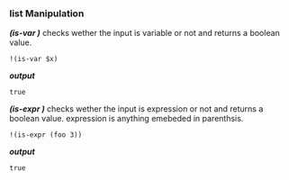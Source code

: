 ### list Manipulation

***(is-var )*** 
checks wether the input is variable or not and returns a boolean value.
```metta
!(is-var $x)
```
***output***
```metta
true
```
***(is-expr )*** 
checks wether the input is expression or not and returns a boolean value. expression is anything emebeded in parenthsis.
```metta
!(is-expr (foo 3))
```
***output***
```metta
true
```